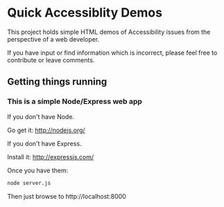 # Quick Accessiblity Demos

This project holds simple HTML demos of Accessibility issues from the perspective of a web developer.  

If you have input or find information which is incorrect, please feel free to contribute or leave comments.

## Getting things running

### This is a simple Node/Express web app

If you don't have Node.

Go get it:
http://nodejs.org/

If you don't have Express.  

Install it:
http://expressjs.com/

Once you have them:

```bash
node server.js
```

Then just browse to 
http://localhost:8000
